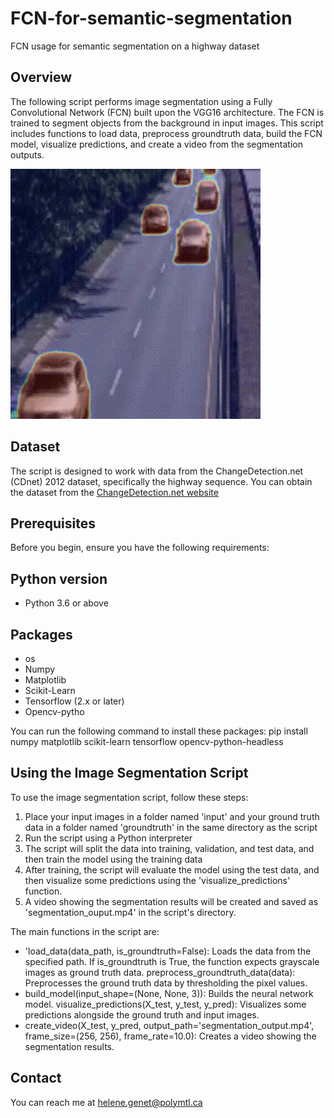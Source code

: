 # FCN-for-semantic-segmentation
FCN usage for semantic segmentation on a highway dataset

## Overview

The following script performs image segmentation using a Fully Convolutional Network (FCN) built upon the VGG16 architecture. The FCN is trained to segment objects from the background in input images. This script includes functions to load data, preprocess groundtruth data, build the FCN model, visualize predictions, and create a video from the segmentation outputs.

![Segmentation Output](segmentation_output.gif)


## Dataset

The script is designed to work with data from the ChangeDetection.net (CDnet) 2012 dataset, specifically the highway sequence. You can obtain the dataset from the [ChangeDetection.net website](http://changedetection.net/)


## Prerequisites

Before you begin, ensure you have the following requirements:

## Python version
- Python 3.6 or above

## Packages
- os
- Numpy
- Matplotlib
- Scikit-Learn
- Tensorflow (2.x or later)
- Opencv-pytho

You can run the following command to install these packages:
pip install numpy matplotlib scikit-learn tensorflow opencv-python-headless

## Using the Image Segmentation Script

To use the image segmentation script, follow these steps:
1. Place your input images in a folder named 'input' and your ground truth data in a folder named 'groundtruth' in the same directory as the script
2. Run the script using a Python interpreter
3. The script will split the data into training, validation, and test data, and then train the model using the training data
4. After training, the script will evaluate the model using the test data, and then visualize some predictions using the 'visualize_predictions' function.
5. A video showing the segmentation results will be created and saved as 'segmentation_ouput.mp4' in the script's directory.
  
The main functions in the script are:
- 'load_data(data_path, is_groundtruth=False): Loads the data from the specified path. If is_groundtruth is True, the function expects grayscale images as ground truth data.
preprocess_groundtruth_data(data): Preprocesses the ground truth data by thresholding the pixel values.
- build_model(input_shape=(None, None, 3)): Builds the neural network model.
visualize_predictions(X_test, y_test, y_pred): Visualizes some predictions alongside the ground truth and input images.
- create_video(X_test, y_pred, output_path='segmentation_output.mp4', frame_size=(256, 256), frame_rate=10.0): Creates a video showing the segmentation results.

## Contact

You can reach me at helene.genet@polymtl.ca



